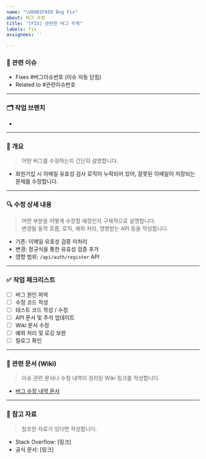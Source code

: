 ```yaml
---
name: "\U0001F6E0️ Bug Fix"
about: 버그 수정
title: "[FIX] 관련한 버그 주제"
labels: fix
assignees: ''

---
```


### 🔗 관련 이슈

- Fixes #버그이슈번호 (이슈 자동 닫힘)
- Related to #관련이슈번호  

---

### 🗂️ 작업 브랜치

-

---

### 📌 개요
> 어떤 버그를 수정하는지 간단히 설명합니다.

- 회원가입 시 이메일 유효성 검사 로직이 누락되어 있어, 잘못된 이메일이 저장되는 문제를 수정합니다.

---

### 🔍 수정 상세 내용
> 어떤 부분을 어떻게 수정할 예정인지 구체적으로 설명합니다.  
> 변경될 동작 흐름, 로직, 예외 처리, 영향받는 API 등을 작성합니다.

- 기존: 이메일 유효성 검증 미처리  
- 변경: 정규식을 통한 유효성 검증 추가  
- 영향 범위: `/api/auth/register` API

---

### ✅ 작업 체크리스트

- [ ] 버그 원인 파악
- [ ] 수정 코드 작성
- [ ] 테스트 코드 작성 / 수정
- [ ] API 문서 및 주석 업데이트
- [ ] Wiki 문서 수정
- [ ] 예외 처리 및 로깅 보완
- [ ] 릴로그 확인

---

### 🔗 관련 문서 (Wiki)
> 이슈 관련 문서나 수정 내역이 정리된 Wiki 링크를 작성합니다.  
- [버그 수정 내역 문서](https://github.com/your-org/your-repo/wiki/문서명)

---

### 📎 참고 자료
> 참조한 자료가 있다면 작성합니다.

- Stack Overflow: [링크]
- 공식 문서: [링크]
